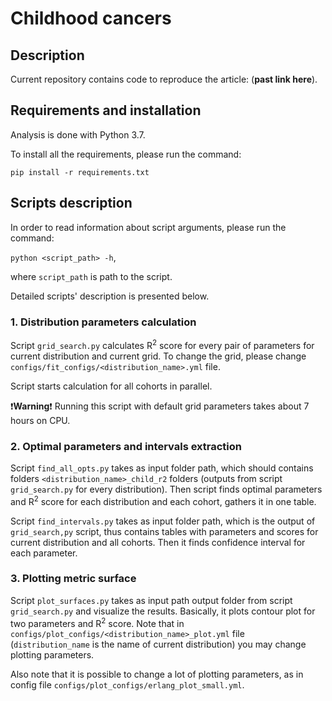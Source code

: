 # Childhood cancers

## Description
Current repository contains code to reproduce the article: (**past link here**).

## Requirements and installation
Analysis is done with Python 3.7.

To install all the requirements, please run the command:

`pip install -r requirements.txt`

## Scripts description
In order to read information about script arguments,
please run the command:

`python <script_path> -h`, 

where `script_path` is path to the script.

Detailed scripts' description is presented below.

### 1. Distribution parameters calculation

Script `grid_search.py` calculates R<sup>2</sup> score for every pair of parameters
for current distribution and current grid.
To change the grid, please change `configs/fit_configs/<distribution_name>.yml` file.

Script starts calculation for all cohorts in parallel.

:heavy_exclamation_mark:**Warning**:heavy_exclamation_mark:
Running this script with default grid parameters takes about 7 hours on CPU.

### 2. Optimal parameters and intervals extraction

Script `find_all_opts.py` takes as input folder path,
which should contains folders `<distribution_name>_child_r2` folders 
(outputs from script `grid_search.py` for every distribution).
Then script finds optimal parameters and R<sup>2</sup> score for each
distribution and each cohort, gathers it in one table.

Script `find_intervals.py` takes as input folder path, 
which is the output of `grid_search,py` script, thus contains tables with 
parameters and scores for current distribution and all cohorts.
Then it finds confidence interval for each parameter.

### 3. Plotting metric surface

Script `plot_surfaces.py` takes as input path output folder from script `grid_search.py` 
and visualize the results. Basically, it plots contour plot for two parameters and 
R<sup>2</sup> score. Note that in `configs/plot_configs/<distribution_name>_plot.yml`
file (`distribution_name` is the name of current distribution) you may change plotting parameters.

Also note that it is possible to change a lot of plotting parameters, as in config file
`configs/plot_configs/erlang_plot_small.yml`.
